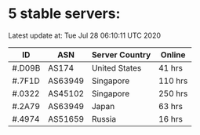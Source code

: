 # 5 stable servers:

Latest update at: Tue Jul 28 06:10:11 UTC 2020

| ID | ASN | Server Country | Online |
| -- | --- | -------------- | ------ |
| #.D09B | AS174 | United States | 41 hrs |
| #.7F1D | AS63949 | Singapore | 110 hrs |
| #.0322 | AS45102 | Singapore | 250 hrs |
| #.2A79 | AS63949 | Japan | 63 hrs |
| #.4974 | AS51659 | Russia | 16 hrs |

